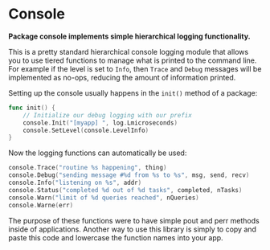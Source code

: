 # Console

**Package console implements simple hierarchical logging functionality.**

This is a pretty standard hierarchical console logging module that allows you to use tiered functions to manage what is printed to the command line. For example if the level is set to `Info`, then `Trace` and `Debug` messages will be implemented as no-ops, reducing the amount of information printed.

Setting up the console usually happens in the `init()` method of a package:

```go
func init() {
    // Initialize our debug logging with our prefix
    console.Init("[myapp] ", log.Lmicroseconds)
    console.SetLevel(console.LevelInfo)
}
```

Now the logging functions can automatically be used:

```go
console.Trace("routine %s happening", thing)
console.Debug("sending message #%d from %s to %s", msg, send, recv)
console.Info("listening on %s", addr)
console.Status("completed %d out of %d tasks", completed, nTasks)
console.Warn("limit of %d queries reached", nQueries)
console.Warne(err)
```

The purpose of these functions were to have simple pout and perr methods inside of applications. Another way to use this library is simply to copy and paste this code and lowercase the function names into your app.
